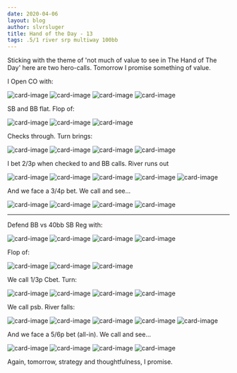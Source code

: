 ```yaml
---
date: 2020-04-06
layout: blog
author: slvrsluger
title: Hand of the Day - 13
tags: .5/1 river srp multiway 100bb
---
```


Sticking with the theme of 'not much of value to see in The Hand of The Day' here are two hero-calls. Tomorrow I promise something of value.

I Open CO with:

![card-image](/assets/cards/AD.svg#inline)
![card-image](/assets/cards/QS.svg#inline)
![card-image](/assets/cards/TH.svg#inline)
![card-image](/assets/cards/8D.svg#inline)

SB and BB flat. Flop of:

![card-image](/assets/cards/TS.svg#inline)
![card-image](/assets/cards/8D.svg#inline)
![card-image](/assets/cards/6S.svg#inline)

Checks through. Turn brings:

![card-image](/assets/cards/TS.svg#inline)
![card-image](/assets/cards/8D.svg#inline)
![card-image](/assets/cards/6S.svg#inline)
![card-image](/assets/cards/5D.svg#inline)

I bet 2/3p when checked to and BB calls. River runs out

![card-image](/assets/cards/TS.svg#inline)
![card-image](/assets/cards/8D.svg#inline)
![card-image](/assets/cards/6S.svg#inline)
![card-image](/assets/cards/5D.svg#inline)
![card-image](/assets/cards/AS.svg#inline)

And we face a 3/4p bet. We call and see...

![card-image](/assets/cards/KC.svg#5cards)
![card-image](/assets/cards/Qc.svg#5cards)
![card-image](/assets/cards/JS.svg#5cards)
![card-image](/assets/cards/9D.svg#5cards)

-----

Defend BB vs 40bb SB Reg with:

![card-image](/assets/cards/TS.svg#inline)
![card-image](/assets/cards/9C.svg#inline)
![card-image](/assets/cards/5D.svg#inline)
![card-image](/assets/cards/4D.svg#inline)

Flop of:

![card-image](/assets/cards/AH.svg#inline)
![card-image](/assets/cards/TH.svg#inline)
![card-image](/assets/cards/3S.svg#inline)

We call 1/3p Cbet. Turn:

![card-image](/assets/cards/AH.svg#inline)
![card-image](/assets/cards/TH.svg#inline)
![card-image](/assets/cards/3S.svg#inline)
![card-image](/assets/cards/4S.svg#inline)

We call psb. River falls:

![card-image](/assets/cards/AH.svg#inline)
![card-image](/assets/cards/TH.svg#inline)
![card-image](/assets/cards/3S.svg#inline)
![card-image](/assets/cards/4S.svg#inline)
![card-image](/assets/cards/KD.svg#inline)

And we face a 5/6p bet (all-in). We call and see...

![card-image](/assets/cards/KH.svg#5cards)
![card-image](/assets/cards/JD.svg#5cards)
![card-image](/assets/cards/8H.svg#5cards)
![card-image](/assets/cards/7D.svg#5cards)

Again, tomorrow, strategy and thoughtfulness, I promise.
